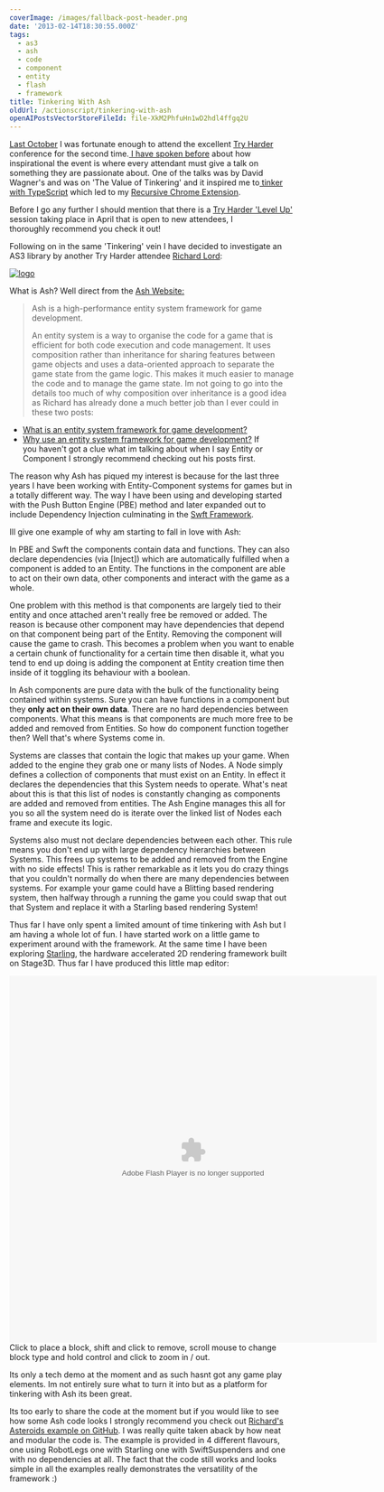 ```yaml
---
coverImage: /images/fallback-post-header.png
date: '2013-02-14T18:30:55.000Z'
tags:
  - as3
  - ash
  - code
  - component
  - entity
  - flash
  - framework
title: Tinkering With Ash
oldUrl: /actionscript/tinkering-with-ash
openAIPostsVectorStoreFileId: file-XkM2PhfuHn1wD2hdl4ffgq2U
---
```


[Last October](/posts/try-harder-2012-slides/) I was fortunate enough to attend the excellent [Try Harder](https://www.tryharder.org.uk/) conference for the second time.[ I have spoken before](/posts/try-harder-2012/) about how inspirational the event is where every attendant must give a talk on something they are passionate about. One of the talks was by David Wagner's and was on 'The Value of Tinkering' and it inspired me to[ tinker with TypeScript](/posts/tinkering-with-typescript/) which led to my [Recursive Chrome Extension](/posts/personal-project/recursive/).

<!-- more -->

Before I go any further I should mention that there is a [Try Harder 'Level Up'](https://www.tryharder.org.uk/level-up-2013/) session taking place in April that is open to new attendees, I thoroughly recommend you check it out!

Following on in the same 'Tinkering' vein I have decided to investigate an AS3 library by another Try Harder attendee [Richard Lord](https://www.richardlord.net/blog):

[![logo](/wp-content/uploads/2013/02/logo.png)](/posts/tinkering-with-ash/attachment/logo-4/)

What is Ash? Well direct from the [Ash Website:](https://www.ashframework.org/)

> Ash is a high-performance entity system framework for game development.
>
> An entity system is a way to organise the code for a game that is efficient for both code execution and code management. It uses composition rather than inheritance for sharing features between game objects and uses a data-oriented approach to separate the game state from the game logic. This makes it much easier to manage the code and to manage the game state.
> Im not going to go into the details too much of why composition over inheritance is a good idea as Richard has already done a much better job than I ever could in these two posts:

- [What is an entity system framework for game development?](https://www.richardlord.net/blog/what-is-an-entity-framework)
- [Why use an entity system framework for game development?](https://www.richardlord.net/blog/why-use-an-entity-framework)
  If you haven't got a clue what im talking about when I say Entity or Component I strongly recommend checking out his posts first.

The reason why Ash has piqued my interest is because for the last three years I have been working with Entity-Component systems for games but in a totally different way. The way I have been using and developing started with the Push Button Engine (PBE) method and later expanded out to include Dependency Injection culminating in the [Swft Framework](/posts/swft-dependency-injection-component-based-game-framework/).

Ill give one example of why am starting to fall in love with Ash:

In PBE and Swft the components contain data and functions. They can also declare dependencies (via [Inject]) which are automatically fulfilled when a component is added to an Entity. The functions in the component are able to act on their own data, other components and interact with the game as a whole.

One problem with this method is that components are largely tied to their entity and once attached aren't really free be removed or added. The reason is because other component may have dependencies that depend on that component being part of the Entity. Removing the component will cause the game to crash. This becomes a problem when you want to enable a certain chunk of functionality for a certain time then disable it, what you tend to end up doing is adding the component at Entity creation time then inside of it toggling its behaviour with a boolean.

In Ash components are pure data with the bulk of the functionality being contained within systems. Sure you can have functions in a component but they **only act on their own data**. There are no hard dependencies between components. What this means is that components are much more free to be added and removed from Entities. So how do component function together then? Well that's where Systems come in.

Systems are classes that contain the logic that makes up your game. When added to the engine they grab one or many lists of Nodes. A Node simply defines a collection of components that must exist on an Entity. In effect it declares the dependencies that this System needs to operate. What's neat about this is that this list of nodes is constantly changing as components are added and removed from entities. The Ash Engine manages this all for you so all the system need do is iterate over the linked list of Nodes each frame and execute its logic.

Systems also must not declare dependencies between each other. This rule means you don't end up with large dependency hierarchies between Systems. This frees up systems to be added and removed from the Engine with no side effects! This is rather remarkable as it lets you do crazy things that you couldn't normally do when there are many dependencies between systems. For example your game could have a Blitting based rendering system, then halfway through a running the game you could swap that out that System and replace it with a Starling based rendering System!

Thus far I have only spent a limited amount of time tinkering with Ash but I am having a whole lot of fun. I have started work on a little game to experiment around with the framework. At the same time I have been exploring [Starling](https://www.google.co.uk/url?sa=t&rct=j&q=&esrc=s&source=web&cd=2&cad=rja&ved=0CD8QFjAB&url=http%3A%2F%2Fgamua.com%2Fstarling%2F&ei=yiEdUazkL-uX0QWNz4EI&usg=AFQjCNHKL4BaeidkUlpmw48eBMwyhwG2tw&bvm=bv.42452523,d.d2k), the hardware accelerated 2D rendering framework built on Stage3D. Thus far I have produced this little map editor:

<object width="650" height="650" classid="clsid:d27cdb6e-ae6d-11cf-96b8-444553540000" codebase="https://download.macromedia.com/pub/shockwave/cabs/flash/swflash.cab#version=6,0,40,0"><param name="wmode" value="direct" /><param name="src" value="/projects/Mash/01/MashWeb.swf" /><param name="quality" value="high" /><param name="pluginspage" value="https://www.macromedia.com/go/getflashplayer" /><embed width="650" height="650" type="application/x-shockwave-flash" src="/projects/Mash/01/MashWeb.swf" wmode="direct" quality="high" pluginspage="https://www.macromedia.com/go/getflashplayer" /></object>
Click to place a block, shift and click to remove, scroll mouse to change block type and hold control and click to zoom in / out.

Its only a tech demo at the moment and as such hasnt got any game play elements. Im not entirely sure what to turn it into but as a platform for tinkering with Ash its been great.

Its too early to share the code at the moment but if you would like to see how some Ash code looks I strongly recommend you check out [Richard's Asteroids example on GitHub](https://github.com/richardlord/Asteroids). I was really quite taken aback by how neat and modular the code is. The example is provided in 4 different flavours, one using RobotLegs one with Starling one with SwiftSuspenders and one with no dependencies at all. The fact that the code still works and looks simple in all the examples really demonstrates the versatility of the framework :)
